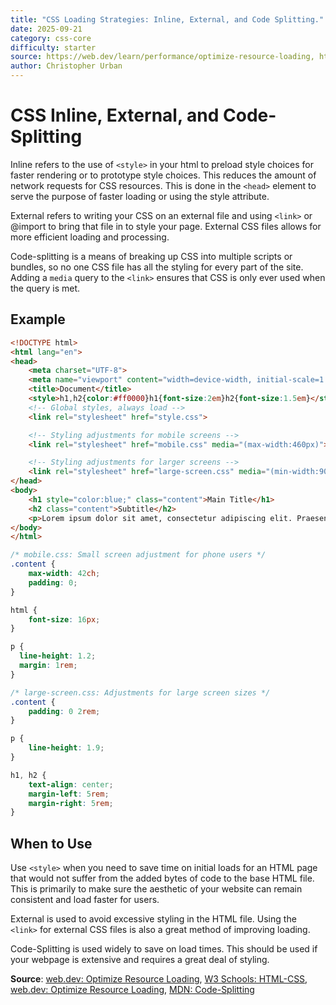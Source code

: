 ```yaml
---
title: "CSS Loading Strategies: Inline, External, and Code Splitting."
date: 2025-09-21
category: css-core
difficulty: starter
source: https://web.dev/learn/performance/optimize-resource-loading, https://developer.mozilla.org/en-US/docs/Glossary/Code_splitting
author: Christopher Urban
---
```


# CSS Inline, External, and Code-Splitting

Inline refers to the use of `<style>` in your html to preload style choices for faster rendering or to prototype style choices. This reduces the amount of network requests for CSS resources. This is done in the `<head>` element to serve the purpose of faster loading or using the style attribute.

External refers to writing your CSS on an external file and using `<link>` or @import to bring that file in to style your page. External CSS files allows for more efficient loading and processing.

Code-splitting is a means of breaking up CSS into multiple scripts or bundles, so no one CSS file has all the styling for every part of the site. Adding a `media` query to the `<link>` ensures that CSS is only ever used when the query is met.

## Example

```HTML
<!DOCTYPE html>
<html lang="en">
<head>
    <meta charset="UTF-8">
    <meta name="viewport" content="width=device-width, initial-scale=1.0">
    <title>Document</title>
    <style>h1,h2{color:#ff0000}h1{font-size:2em}h2{font-size:1.5em}</style>
    <!-- Global styles, always load -->
    <link rel="stylesheet" href="style.css">

    <!-- Styling adjustments for mobile screens -->
    <link rel="stylesheet" href="mobile.css" media="(max-width:460px)">

    <!-- Styling adjustments for larger screens -->
    <link rel="stylesheet" href="large-screen.css" media="(min-width:900px)">
</head>
<body>
    <h1 style="color:blue;" class="content">Main Title</h1>
    <h2 class="content">Subtitle</h2>
    <p>Lorem ipsum dolor sit amet, consectetur adipiscing elit. Praesent sit amet bibendum tortor. Aenean pellentesque, ante id convallis varius, odio est aliquet augue, ut tristique dui ligula tincidunt ante. Donec commodo risus sem, sagittis placerat augue dapibus ut. Curabitur non lacinia elit. Vestibulum vitae risus ac nisi viverra semper. Donec lobortis, lorem in pretium egestas, arcu ex feugiat sem, et iaculis ipsum dui id nisl. Vivamus finibus convallis finibus. Pellentesque ac purus neque.</p>
</body>
</html>
```

```CSS
/* mobile.css: Small screen adjustment for phone users */
.content {
    max-width: 42ch;
    padding: 0;
}

html {
    font-size: 16px;
}

p {
  line-height: 1.2;
  margin: 1rem;
}
```

```CSS
/* large-screen.css: Adjustments for large screen sizes */
.content {
    padding: 0 2rem;
}

p {
    line-height: 1.9;
}

h1, h2 {
    text-align: center;
    margin-left: 5rem;
    margin-right: 5rem;
}
```

## When to Use

Use `<style>` when you need to save time on initial loads for an HTML page that would not suffer from the added bytes of code to the base HTML file. This is primarily to make sure the aesthetic of your website can remain consistent and load faster for users.

External is used to avoid excessive styling in the HTML file. Using the `<link>` for external CSS files is also a great method of improving loading.

Code-Splitting is used widely to save on load times. This should be used if your webpage is extensive and requires a great deal of styling.

**Source**: [web.dev: Optimize Resource Loading](https://web.dev/learn/performance/optimize-resource-loading), [W3 Schools: HTML-CSS](https://www.w3schools.com/html/html_css.asp), [web.dev: Optimize Resource Loading](https://web.dev/learn/performance/optimize-resource-loading), [MDN: Code-Splitting](https://developer.mozilla.org/en-US/docs/Glossary/Code_splitting)

